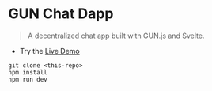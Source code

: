 # GUN Chat Dapp

> A decentralized chat app built with GUN.js and Svelte.

- Try the [Live Demo](https://gun-chat-dapp.web.app/)

```
git clone <this-repo>
npm install
npm run dev
```

